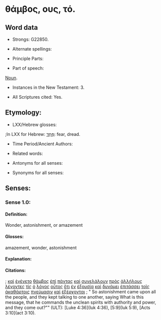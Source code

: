 # θάμβος, ους, τό.

<!-- Status: S2=NeedsFinalCheck -->
<!-- Lexica used for edits: BDAG, FFM, LN, A-S  -->

## Word data

* Strongs: G22850.


* Alternate spellings:

* Principle Parts: 

* Part of speech: 

[Noun](http://ugg.readthedocs.io/en/latest/noun.html). 

* Instances in the New Testament: 3.

* All Scriptures cited: Yes.

## Etymology: 

* LXX/Hebrew glosses: 

;In LXX for Hebrew: [פַּחַד](//en-uhal/H6343): fear, dread.

* Time Period/Ancient Authors: 

* Related words: 

* Antonyms for all senses:

* Synonyms for all senses: 

## Senses:

### Sense 1.0: 

#### Definition: 

Wonder, astonishment, or amazement 

#### Glosses: 

amazement,
wonder,
astonishment

#### Explanation: 

#### Citations: 

; [καὶ](../G25320/01.md) [ἐγένετο](../G10960/01.md) [θάμβος](../G22850/01.md) [ἐπὶ](../G19090/01.md) [πάντας](../G39560/01.md) [καὶ](../G25320/01.md) [συνελάλουν](../G48140/01.md) [πρὸς](../G43140/01.md) [ἀλλήλους](../G02400/01.md) [λέγοντες](../G30040/01.md) [τίς](../G51010/01.md) [ὁ](../G35880/01.md) [λόγος](../G30560/01.md) [οὗτος](../G37780/01.md) [ὅτι](../G37540/01.md) [ἐν](../G17220/01.md) [ἐξουσίᾳ](../G18490/01.md) [καὶ](../G25320/01.md) [δυνάμει](../G14110/01.md) [ἐπιτάσσει](../G20040/01.md) [τοῖς](../G35880/01.md) [ἀκαθάρτοις](../G01690/01.md) [πνεύμασιν](../G41510/01.md) [καὶ](../G25320/01.md) [ἐξέρχονται](../G18310/01.md)
; " So astonishment came upon all the people, and they kept talking to one another, saying What is this message, that he commands the unclean spirits with authority and power, and they come out?"" (ULT): 
[Luke 4:36](luk 4:36), [5:9](luk 5:9), [Acts 3:10](act 3:10).
